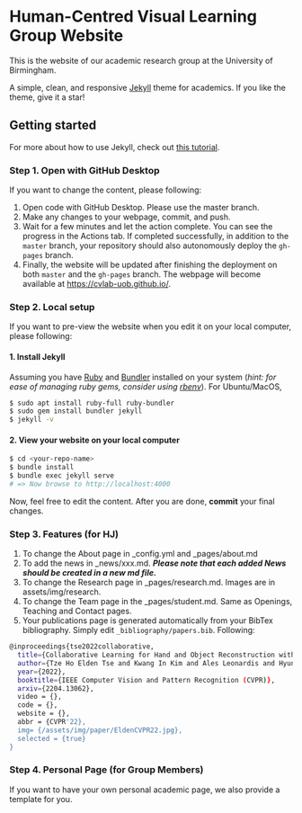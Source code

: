 # Human-Centred Visual Learning Group Website

This is the website of our academic research group at the University of Birmingham.

A simple, clean, and responsive [Jekyll](https://jekyllrb.com/) theme for academics.
If you like the theme, give it a star!
## Getting started

For more about how to use Jekyll, check out [this tutorial](https://www.taniarascia.com/make-a-static-website-with-jekyll/).

### Step 1. Open with GitHub Desktop
If you want to change the content, please following:
1. Open code with GitHub Desktop. Please use the master branch.
2. Make any changes to your webpage, commit, and push.
3. Wait for a few minutes and let the action complete. You can see the progress in the Actions tab. If completed successfully, in addition to the `master` branch, your repository should also autonomously deploy the `gh-pages` branch.
4. Finally, the website will be updated after finishing the deployment on both `master` and the `gh-pages` branch. The webpage will become available at https://cvlab-uob.github.io/.

### Step 2. Local setup
If you want to pre-view the website when you edit it on your local computer, please following:

#### 1. Install Jekyll
Assuming you have [Ruby](https://www.ruby-lang.org/en/downloads/) and [Bundler](https://bundler.io/) installed on your system (*hint: for ease of managing ruby gems, consider using [rbenv](https://github.com/rbenv/rbenv)*). For Ubuntu/MacOS,

```bash
$ sudo apt install ruby-full ruby-bundler
$ sudo gem install bundler jekyll
$ jekyll -v
```
#### 2. View your website on your local computer

```bash
$ cd <your-repo-name>
$ bundle install
$ bundle exec jekyll serve
# => Now browse to http://localhost:4000
```
Now, feel free to edit the content.
After you are done, **commit** your final changes.

### Step 3. Features (for HJ)

1. To change the About page in _config.yml and _pages/about.md
2. To add the news in _news/xxx.md. ***Please note that each added News should be created in a new md file.***
3. To change the Research page in _pages/research.md. Images are in assets/img/research.
4. To change the Team page in the _pages/student.md. Same as Openings, Teaching and Contact pages.
5. Your publications page is generated automatically from your BibTex bibliography.
Simply edit `_bibliography/papers.bib`. Following:
```bash
@inproceedings{tse2022collaborative,
  title={Collaborative Learning for Hand and Object Reconstruction with Attention-guided Graph Convolution},
  author={Tze Ho Elden Tse and Kwang In Kim and Ales Leonardis and Hyung Jin Chang},
  year={2022},
  booktitle={IEEE Computer Vision and Pattern Recognition (CVPR)},
  arxiv={2204.13062},
  video = {},
  code = {},
  website = {},
  abbr = {CVPR'22},
  img= {/assets/img/paper/EldenCVPR22.jpg},
  selected = {true}
}
```
### Step 4. Personal Page (for Group Members)
If you want to have your own personal academic page, we also provide a template for you.